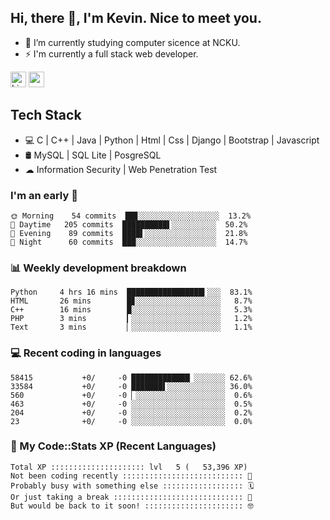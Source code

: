 ## Hi, there 👋, I'm Kevin. Nice to meet you.

- 🌱 I’m currently studying computer sicence at NCKU.
- ⚡ I'm currently a full stack web developer.

<a href="https://www.linkedin.com/in/kevin12686/"><img alt="LinkedIn" src="https://img.shields.io/badge/linkedin%20-%230077B5.svg?&style=for-the-badge&logo=linkedin&logoColor=white" height=25></a>
<a href="https://www.instagram.com/kevin12686/"><img src="https://img.shields.io/badge/instagram-3f729b?&style=for-the-badge&logo=instagram&logoColor=white" height=25></a>

## Tech Stack

* 💻 C | C++ | Java | Python | Html | Css | Django | Bootstrap | Javascript
* 🛢️ MySQL | SQL Lite | PosgreSQL
* ☁ Information Security | Web Penetration Test

### I'm an early 🐤

<!-- early_bird start -->

```text
🌞 Morning    54 commits  ██▊░░░░░░░░░░░░░░░░░░  13.2%
🌆 Daytime   205 commits  ██████████▌░░░░░░░░░░  50.2%
🌃 Evening    89 commits  ████▌░░░░░░░░░░░░░░░░  21.8%
🌙 Night      60 commits  ███░░░░░░░░░░░░░░░░░░  14.7%
```

<!-- early_bird end -->

### 📊 Weekly development breakdown

<!-- code_time start -->

```text
Python     4 hrs 16 mins  █████████████████▍░░░  83.1%
HTML       26 mins        █▊░░░░░░░░░░░░░░░░░░░   8.7%
C++        16 mins        █░░░░░░░░░░░░░░░░░░░░   5.3%
PHP        3 mins         ▎░░░░░░░░░░░░░░░░░░░░   1.2%
Text       3 mins         ▏░░░░░░░░░░░░░░░░░░░░   1.1%
```

<!-- code_time end -->

### 💻 Recent coding in languages

<!-- code_diff start -->

```text
58415           +0/     -0 █████████████▏░░░░░░░ 62.6%
33584           +0/     -0 ███████▌░░░░░░░░░░░░░ 36.0%
560             +0/     -0 ▏░░░░░░░░░░░░░░░░░░░░  0.6%
463             +0/     -0 ░░░░░░░░░░░░░░░░░░░░░  0.5%
204             +0/     -0 ░░░░░░░░░░░░░░░░░░░░░  0.2%
23              +0/     -0 ░░░░░░░░░░░░░░░░░░░░░  0.0%
```

<!-- code_diff end -->

### 🧰 My Code::Stats XP (Recent Languages)

<!-- codestats start -->

```text
Total XP ::::::::::::::::::::: lvl   5 (   53,396 XP) 
Not been coding recently ::::::::::::::::::::::::::: 🙈
Probably busy with something else :::::::::::::::::: 🗓
Or just taking a break ::::::::::::::::::::::::::::: 🌴
But would be back to it soon! :::::::::::::::::::::: 🤓
```

<!-- codestats end -->
